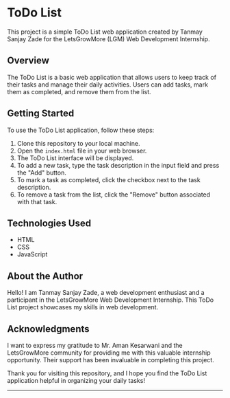 # ToDo List

This project is a simple ToDo List web application created by Tanmay Sanjay Zade for the LetsGrowMore (LGM) Web Development Internship.

## Overview

The ToDo List is a basic web application that allows users to keep track of their tasks and manage their daily activities. Users can add tasks, mark them as completed, and remove them from the list.

## Getting Started

To use the ToDo List application, follow these steps:

1. Clone this repository to your local machine.
2. Open the `index.html` file in your web browser.
3. The ToDo List interface will be displayed.
4. To add a new task, type the task description in the input field and press the "Add" button.
5. To mark a task as completed, click the checkbox next to the task description.
6. To remove a task from the list, click the "Remove" button associated with that task.

## Technologies Used

- HTML
- CSS
- JavaScript

## About the Author

Hello! I am Tanmay Sanjay Zade, a web development enthusiast and a participant in the LetsGrowMore Web Development Internship. This ToDo List project showcases my skills in web development.

## Acknowledgments

I want to express my gratitude to Mr. Aman Kesarwani and the LetsGrowMore community for providing me with this valuable internship opportunity. Their support has been invaluable in completing this project.

Thank you for visiting this repository, and I hope you find the ToDo List application helpful in organizing your daily tasks!

---
